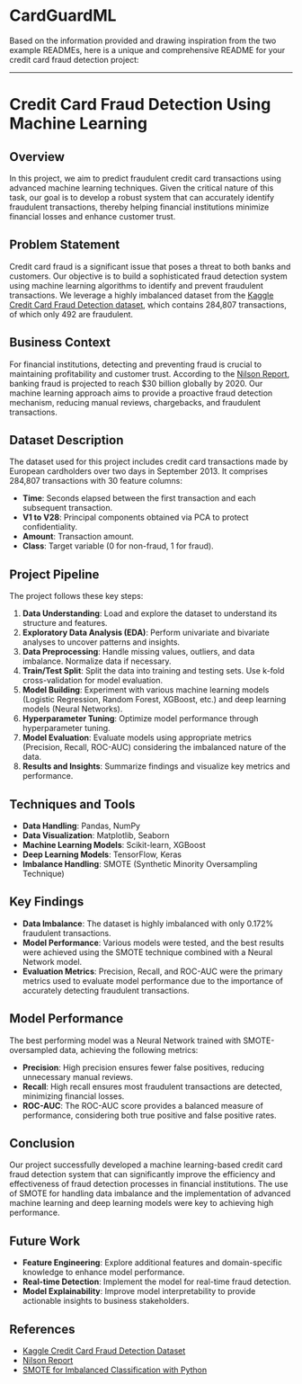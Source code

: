 # CardGuardML
Based on the information provided and drawing inspiration from the two example READMEs, here is a unique and comprehensive README for your credit card fraud detection project:

---

# Credit Card Fraud Detection Using Machine Learning

## Overview

In this project, we aim to predict fraudulent credit card transactions using advanced machine learning techniques. Given the critical nature of this task, our goal is to develop a robust system that can accurately identify fraudulent transactions, thereby helping financial institutions minimize financial losses and enhance customer trust.

## Problem Statement

Credit card fraud is a significant issue that poses a threat to both banks and customers. Our objective is to build a sophisticated fraud detection system using machine learning algorithms to identify and prevent fraudulent transactions. We leverage a highly imbalanced dataset from the [Kaggle Credit Card Fraud Detection dataset](https://www.kaggle.com/mlg-ulb/creditcardfraud), which contains 284,807 transactions, of which only 492 are fraudulent.

## Business Context

For financial institutions, detecting and preventing fraud is crucial to maintaining profitability and customer trust. According to the [Nilson Report](https://nilsonreport.com/upload/content_promo/The_Nilson_Report_Issue_1164.pdf), banking fraud is projected to reach $30 billion globally by 2020. Our machine learning approach aims to provide a proactive fraud detection mechanism, reducing manual reviews, chargebacks, and fraudulent transactions.

## Dataset Description

The dataset used for this project includes credit card transactions made by European cardholders over two days in September 2013. It comprises 284,807 transactions with 30 feature columns:

- **Time**: Seconds elapsed between the first transaction and each subsequent transaction.
- **V1 to V28**: Principal components obtained via PCA to protect confidentiality.
- **Amount**: Transaction amount.
- **Class**: Target variable (0 for non-fraud, 1 for fraud).

## Project Pipeline

The project follows these key steps:

1. **Data Understanding**: Load and explore the dataset to understand its structure and features.
2. **Exploratory Data Analysis (EDA)**: Perform univariate and bivariate analyses to uncover patterns and insights.
3. **Data Preprocessing**: Handle missing values, outliers, and data imbalance. Normalize data if necessary.
4. **Train/Test Split**: Split the data into training and testing sets. Use k-fold cross-validation for model evaluation.
5. **Model Building**: Experiment with various machine learning models (Logistic Regression, Random Forest, XGBoost, etc.) and deep learning models (Neural Networks).
6. **Hyperparameter Tuning**: Optimize model performance through hyperparameter tuning.
7. **Model Evaluation**: Evaluate models using appropriate metrics (Precision, Recall, ROC-AUC) considering the imbalanced nature of the data.
8. **Results and Insights**: Summarize findings and visualize key metrics and performance.

## Techniques and Tools

- **Data Handling**: Pandas, NumPy
- **Data Visualization**: Matplotlib, Seaborn
- **Machine Learning Models**: Scikit-learn, XGBoost
- **Deep Learning Models**: TensorFlow, Keras
- **Imbalance Handling**: SMOTE (Synthetic Minority Oversampling Technique)

## Key Findings

- **Data Imbalance**: The dataset is highly imbalanced with only 0.172% fraudulent transactions.
- **Model Performance**: Various models were tested, and the best results were achieved using the SMOTE technique combined with a Neural Network model.
- **Evaluation Metrics**: Precision, Recall, and ROC-AUC were the primary metrics used to evaluate model performance due to the importance of accurately detecting fraudulent transactions.

## Model Performance

The best performing model was a Neural Network trained with SMOTE-oversampled data, achieving the following metrics:

- **Precision**: High precision ensures fewer false positives, reducing unnecessary manual reviews.
- **Recall**: High recall ensures most fraudulent transactions are detected, minimizing financial losses.
- **ROC-AUC**: The ROC-AUC score provides a balanced measure of performance, considering both true positive and false positive rates.

## Conclusion

Our project successfully developed a machine learning-based credit card fraud detection system that can significantly improve the efficiency and effectiveness of fraud detection processes in financial institutions. The use of SMOTE for handling data imbalance and the implementation of advanced machine learning and deep learning models were key to achieving high performance.

## Future Work

- **Feature Engineering**: Explore additional features and domain-specific knowledge to enhance model performance.
- **Real-time Detection**: Implement the model for real-time fraud detection.
- **Model Explainability**: Improve model interpretability to provide actionable insights to business stakeholders.

## References

- [Kaggle Credit Card Fraud Detection Dataset](https://www.kaggle.com/mlg-ulb/creditcardfraud)
- [Nilson Report](https://nilsonreport.com/upload/content_promo/The_Nilson_Report_Issue_1164.pdf)
- [SMOTE for Imbalanced Classification with Python](https://machinelearningmastery.com/smote-oversampling-for-imbalanced-classification/)

